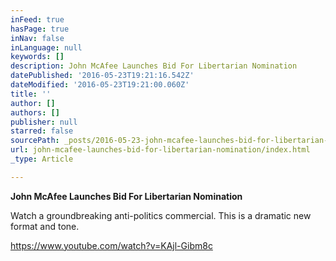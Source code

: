 ```yaml
---
inFeed: true
hasPage: true
inNav: false
inLanguage: null
keywords: []
description: John McAfee Launches Bid For Libertarian Nomination
datePublished: '2016-05-23T19:21:16.542Z'
dateModified: '2016-05-23T19:21:00.060Z'
title: ''
author: []
authors: []
publisher: null
starred: false
sourcePath: _posts/2016-05-23-john-mcafee-launches-bid-for-libertarian-nomination.md
url: john-mcafee-launches-bid-for-libertarian-nomination/index.html
_type: Article

---
```

**John McAfee Launches Bid For Libertarian Nomination**

Watch a groundbreaking anti-politics commercial. This is a dramatic new format and tone. 

https://www.youtube.com/watch?v=KAjl-Gibm8c